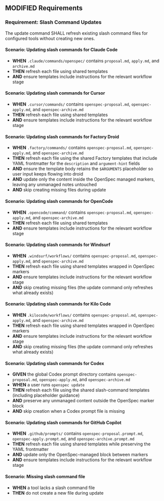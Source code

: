## MODIFIED Requirements
### Requirement: Slash Command Updates
The update command SHALL refresh existing slash command files for configured tools without creating new ones.

#### Scenario: Updating slash commands for Claude Code
- **WHEN** `.claude/commands/openspec/` contains `proposal.md`, `apply.md`, and `archive.md`
- **THEN** refresh each file using shared templates
- **AND** ensure templates include instructions for the relevant workflow stage

#### Scenario: Updating slash commands for Cursor
- **WHEN** `.cursor/commands/` contains `openspec-proposal.md`, `openspec-apply.md`, and `openspec-archive.md`
- **THEN** refresh each file using shared templates
- **AND** ensure templates include instructions for the relevant workflow stage

#### Scenario: Updating slash commands for Factory Droid
- **WHEN** `.factory/commands/` contains `openspec-proposal.md`, `openspec-apply.md`, and `openspec-archive.md`
- **THEN** refresh each file using the shared Factory templates that include YAML frontmatter for the `description` and `argument-hint` fields
- **AND** ensure the template body retains the `$ARGUMENTS` placeholder so user input keeps flowing into droid
- **AND** update only the content inside the OpenSpec managed markers, leaving any unmanaged notes untouched
- **AND** skip creating missing files during update

#### Scenario: Updating slash commands for OpenCode
- **WHEN** `.opencode/command/` contains `openspec-proposal.md`, `openspec-apply.md`, and `openspec-archive.md`
- **THEN** refresh each file using shared templates
- **AND** ensure templates include instructions for the relevant workflow stage

#### Scenario: Updating slash commands for Windsurf
- **WHEN** `.windsurf/workflows/` contains `openspec-proposal.md`, `openspec-apply.md`, and `openspec-archive.md`
- **THEN** refresh each file using shared templates wrapped in OpenSpec markers
- **AND** ensure templates include instructions for the relevant workflow stage
- **AND** skip creating missing files (the update command only refreshes what already exists)

#### Scenario: Updating slash commands for Kilo Code
- **WHEN** `.kilocode/workflows/` contains `openspec-proposal.md`, `openspec-apply.md`, and `openspec-archive.md`
- **THEN** refresh each file using shared templates wrapped in OpenSpec markers
- **AND** ensure templates include instructions for the relevant workflow stage
- **AND** skip creating missing files (the update command only refreshes what already exists)

#### Scenario: Updating slash commands for Codex
- **GIVEN** the global Codex prompt directory contains `openspec-proposal.md`, `openspec-apply.md`, and `openspec-archive.md`
- **WHEN** a user runs `openspec update`
- **THEN** refresh each file using the shared slash-command templates (including placeholder guidance)
- **AND** preserve any unmanaged content outside the OpenSpec marker block
- **AND** skip creation when a Codex prompt file is missing

#### Scenario: Updating slash commands for GitHub Copilot
- **WHEN** `.github/prompts/` contains `openspec-proposal.prompt.md`, `openspec-apply.prompt.md`, and `openspec-archive.prompt.md`
- **THEN** refresh each file using shared templates while preserving the YAML frontmatter
- **AND** update only the OpenSpec-managed block between markers
- **AND** ensure templates include instructions for the relevant workflow stage

#### Scenario: Missing slash command file
- **WHEN** a tool lacks a slash command file
- **THEN** do not create a new file during update
